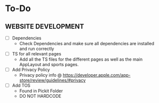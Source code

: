 # To-Do

## WEBSITE DEVELOPMENT
- [ ] Dependencies 
    - Check Dependencies and make sure all dependencies are installed and run correctly
- [ ] TS for all relevant pages
    - Add all the TS files for the different pages as well as the main AppLayout and sports pages.
- [ ] Add Privacy Policy
    - Privacy policy info @ https://developer.apple.com/app-store/review/guidelines/#privacy
- [ ] Add TOS
    - Found in Pickit Folder
    - DO NOT HARDCODE


